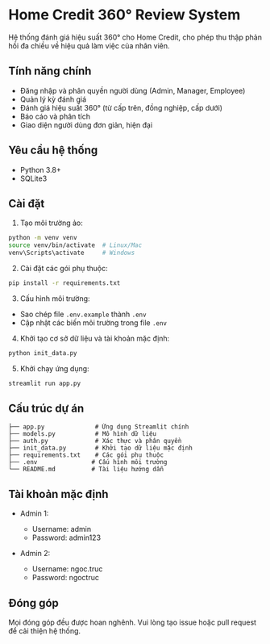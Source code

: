# Home Credit 360° Review System

Hệ thống đánh giá hiệu suất 360° cho Home Credit, cho phép thu thập phản hồi đa chiều về hiệu quả làm việc của nhân viên.

## Tính năng chính

- Đăng nhập và phân quyền người dùng (Admin, Manager, Employee)
- Quản lý kỳ đánh giá
- Đánh giá hiệu suất 360° (từ cấp trên, đồng nghiệp, cấp dưới)
- Báo cáo và phân tích
- Giao diện người dùng đơn giản, hiện đại

## Yêu cầu hệ thống

- Python 3.8+
- SQLite3

## Cài đặt

1. Tạo môi trường ảo:
```bash
python -m venv venv
source venv/bin/activate  # Linux/Mac
venv\Scripts\activate     # Windows
```

2. Cài đặt các gói phụ thuộc:
```bash
pip install -r requirements.txt
```

3. Cấu hình môi trường:
- Sao chép file `.env.example` thành `.env`
- Cập nhật các biến môi trường trong file `.env`

4. Khởi tạo cơ sở dữ liệu và tài khoản mặc định:
```bash
python init_data.py
```

5. Khởi chạy ứng dụng:
```bash
streamlit run app.py
```

## Cấu trúc dự án

```
├── app.py              # Ứng dụng Streamlit chính
├── models.py           # Mô hình dữ liệu
├── auth.py             # Xác thực và phân quyền
├── init_data.py        # Khởi tạo dữ liệu mặc định
├── requirements.txt    # Các gói phụ thuộc
├── .env               # Cấu hình môi trường
└── README.md          # Tài liệu hướng dẫn
```

## Tài khoản mặc định

- Admin 1:
  - Username: admin
  - Password: admin123

- Admin 2:
  - Username: ngoc.truc
  - Password: ngoctruc

## Đóng góp

Mọi đóng góp đều được hoan nghênh. Vui lòng tạo issue hoặc pull request để cải thiện hệ thống. 
